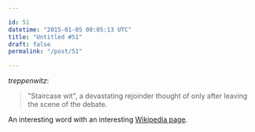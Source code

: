 ```yaml
---

id: 51
datetime: "2015-01-05 00:05:13 UTC"
title: "Untitled #51"
draft: false
permalink: "/post/51"

---
```


_treppenwitz_:

 > "Staircase wit", a devastating rejoinder thought of only after leaving the scene of the debate.

An interesting word with an interesting [Wikipedia page](https://en.wikipedia.org/wiki/L%esprit_de_l%escalier).

